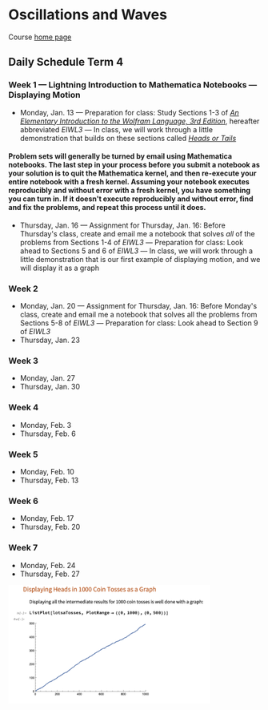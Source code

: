 # Oscillations and Waves

Course [home page](./)

## Daily Schedule Term 4

### Week 1 &mdash; Lightning Introduction to Mathematica Notebooks &mdash; Displaying Motion

* Monday, Jan. 13 &mdash; Preparation for class: Study Sections 1-3 of [*An Elementary Introduction to the Wolfram Language, 3rd Edition*](https://www.wolfram.com/language/elementary-introduction/3rd-ed/index.html.en), hereafter abbreviated *EIWL3* &mdash; In class, we will work through a little demonstration that builds on these sections called *[Heads or Tails](./demonstrations/HeadsOrTails.nb.pdf)*

#### Problem sets will generally be turned by email using Mathematica notebooks. The last step in your process before you submit a notebook as your solution is to quit the Mathematica kernel, and then re-execute your entire notebook with a fresh kernel. Assuming your notebook executes reproducibly and without error with a fresh kernel, you have something you can turn in. If it doesn't execute reproducibly and without error, find and fix the problems, and repeat this process until it does.

* Thursday, Jan. 16 &mdash; Assignment for Thursday, Jan. 16: Before Thursday's class, create and email me a notebook that solves *all* of the problems from Sections 1-4 of *EIWL3* &mdash; Preparation for class: Look ahead to Sections 5 and 6 of *EIWL3* &mdash; In class, we will work through a little demonstration that is our first example of displaying motion, and we will display it as a graph

### Week 2

* Monday, Jan. 20 &mdash; Assignment for Thursday, Jan. 16: Before Monday's class, create and email me a notebook that solves all the problems from Sections 5-8 of *EIWL3* &mdash; Preparation for class: Look ahead to Section 9 of *EIWL3*
* Thursday, Jan. 23

### Week 3

* Monday, Jan. 27
* Thursday, Jan. 30

### Week 4

* Monday, Feb. 3
* Thursday, Feb. 6

### Week 5

* Monday, Feb. 10
* Thursday, Feb. 13

### Week 6

* Monday, Feb. 17
* Thursday, Feb. 20

### Week 7

* Monday, Feb. 24
* Thursday, Feb. 27

<img src="./illustrations/1000CoinTosses.png" width="80%"/>
